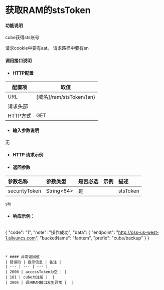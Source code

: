# 获取RAM的stsToken

#### 功能说明
cube获得sts账号

请求cookie中要有aat。
请求路径中要有sn
#### 调用接口说明

* #### HTTP配置

| 配置项 | 取值 |
| --- | --- |
| URL | \[域名\]/ram/stsToken/{sn}|
| 请求头部 |  |
| HTTP方式 | GET |

* #### 输入参数说明

无



* #### HTTP 请求示例

* #### 返回参数

| 参数名称 | 参数类型 | 是否必选 | 示例 | 描述 |
| :--- | :--- | :--- | :--- | :--- |
| securityToken| String&lt;64&gt; | 是 | | stsToken |
shi



* #### 响应示例：

  ```json
{
    "code": "1",
    "note": "操作成功",
    "data": {
        "endpoint": "http://oss-us-west-1.aliyuncs.com",
        "bucketName": "fantem",
        "prefix": "cube/backup"
    }
}
```


* #### 异常返回值
| 错误码 | 提示信息 | 备注 |
| --- | --- | --- |
| 2000 | accessToken为空 | |
| 181 | cube为注册 |  |
| 3004 | 调用RAM接口发生异常 |  |













